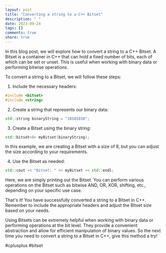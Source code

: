 ```yaml
---
layout: post
title: "Converting a string to a C++ Bitset"
description: " "
date: 2023-09-24
tags: []
comments: true
share: true
---
```


In this blog post, we will explore how to convert a string to a C++ Bitset. A Bitset is a container in C++ that can hold a fixed number of bits, each of which can be set or unset. This is useful when working with binary data or performing bitwise operations.

To convert a string to a Bitset, we will follow these steps:

1. Include the necessary headers:
```cpp
#include <bitset>
#include <string>
```

2. Create a string that represents our binary data:
```cpp
std::string binaryString = "10101010";
```

3. Create a Bitset using the binary string:
```cpp
std::bitset<8> myBitset(binaryString);
```
In this example, we are creating a Bitset with a size of 8, but you can adjust the size according to your requirements.

4. Use the Bitset as needed:
```cpp
std::cout << "Bitset: " << myBitset << std::endl;
```
Here, we are simply printing out the Bitset. You can perform various operations on the Bitset such as bitwise AND, OR, XOR, shifting, etc., depending on your specific use case.

That's it! You have successfully converted a string to a Bitset in C++. Remember to include the appropriate headers and adjust the Bitset size based on your needs.

Using Bitsets can be extremely helpful when working with binary data or performing operations at the bit level. They provide a convenient abstraction and allow for efficient manipulation of binary values. So the next time you need to convert a string to a Bitset in C++, give this method a try!

#cplusplus #bitset